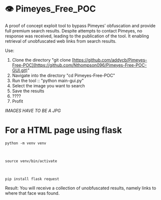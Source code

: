 # 👁️ Pimeyes_Free_POC  
A proof of concept exploit tool to bypass Pimeyes' obfuscation and provide full premium search results.
Despite attempts to contact Pimeyes, no response was received, leading to the publication of the tool.
It enabling retrieval of unobfuscated web links from search results.  
  
Use:
1. Clone the directory "git clone [https://github.com/addycb/Pimeyes-Free-POC](https://github.com/Nthompson096/Pimeyes-Free-POC-GUI.git)"
2. Navigate into the directory "cd Pimeyes-Free-POC"
3. Run the tool :: "python main-gui.py"
4. Select the image you want to search
5. Save the results
6. ????
7. Profit

*IMAGES HAVE TO BE A JPG*

# For a HTML page using flask

    python -m venv venv

</br>

    source venv/bin/activate

</br>

    pip install flask request

Result: You will receive a collection of unobfuscated results, namely links to where that face was found.
